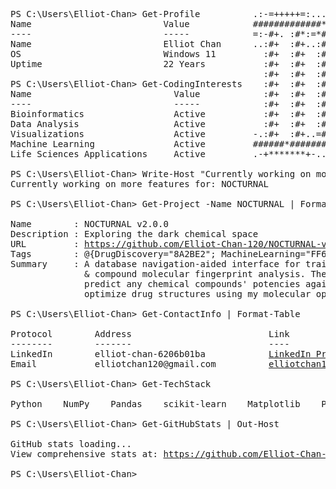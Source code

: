 <pre>                                          
PS C:\Users\Elliot-Chan> Get-Profile          .:-=+++++=:.....               ......:-=++++==:.
Name                         Value            #############*=:..            ...=*#############
----                         -----            =:-#+. :#*:=*####=...       ..-####*=:*#- .+#-:=
Name                         Elliot Chan      ..:#+  :#+..:#**###=..    ..=###*#*:..*#- .+#- .
OS                           Windows 11         :#+  :#+  :#*..*###-....:*##*:.**: .*#- .+#- .
Uptime                       22 Years           :#+  :#+  :#*...####+..+###*:..**: .*#- .+#- .
                                                :#+  :#+  :#*. .#*+###-.++#*:  **: .*#- .+#- .
PS C:\Users\Elliot-Chan> Get-CodingInterests    :#+  :#+  :#*. .#*.:*##*..#*:  **: .*#- .+#- .
Name                           Value            :#+  :#+  :#*. .#*.-.+##*-#*:  **: .*#- .+#- .
----                           -----            :#+  :#+  :#*. .####+.-*###*:  **: .*#- .+#- .
Bioinformatics                 Active           :#+  :#+  :#*..:###*:...+###-..**: .*#- .+#- .
Data Analysis                  Active           :#+  :#+  :#*-*###:.    .:####-**: .*#- .+#- .
Visualizations                 Active         -.:#+  :#+..=####*-..       .:*####=:.*#- .+#-.-
Machine Learning               Active         ######*#######*+:.            ..=*#######*######
Life Sciences Applications     Active         .-+*******+-....                ....-+*******+=:

PS C:\Users\Elliot-Chan> Write-Host "Currently working on more features for: NOCTURNAL" -ForegroundColor Cyan
Currently working on more features for: NOCTURNAL

PS C:\Users\Elliot-Chan> Get-Project -Name NOCTURNAL | Format-List

Name        : NOCTURNAL v2.0.0
Description : Exploring the dark chemical space
URL         : <a href="https://github.com/Elliot-Chan-120/NOCTURNAL-v2.0.0/blob/main/README.md" target="_blank">https://github.com/Elliot-Chan-120/NOCTURNAL-v2.0.0/blob/main/README.md</a>
Tags        : @{DrugDiscovery="8A2BE2"; MachineLearning="FF6F00"; ChemicalAnalysis="2C8EBB"}
Summary     : A database navigation-aided interface for training ML models on drug-protein potency
              & compound molecular fingerprint analysis. The system can apply these models to
              predict any chemical compounds' potencies against target proteins, and further
              optimize drug structures using my molecular optimization algorithm system "MutaGen".

PS C:\Users\Elliot-Chan> Get-ContactInfo | Format-Table

Protocol        Address                          Link
--------        -------                          ----
LinkedIn        elliot-chan-6206b01ba            <a href="https://linkedin.com/in/elliot-chan-6206b01ba/" target="_blank">LinkedIn Profile</a>
Email           elliotchan120@gmail.com          <a href="mailto:elliotchan120@gmail.com">elliotchan120@gmail.com</a>

PS C:\Users\Elliot-Chan> Get-TechStack

Python    NumPy    Pandas    scikit-learn    Matplotlib    Plotly    PowerShell

PS C:\Users\Elliot-Chan> Get-GitHubStats | Out-Host

GitHub stats loading...
View comprehensive stats at: <a href="https://github.com/Elliot-Chan-120" target="_blank">https://github.com/Elliot-Chan-120</a>

PS C:\Users\Elliot-Chan> _
</pre>

